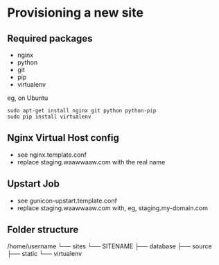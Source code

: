 Provisioning a new site
======================

## Required packages

 * nginx
 * python
 * git
 * pip
 * virtualenv

 eg, on Ubuntu

    sudo apt-get install nginx git python python-pip
    sudo pip install virtualenv

 ## Nginx Virtual Host config
 
 * see nginx.template.conf
 * replace staging.waawwaaw.com with the real name

 ## Upstart Job

 * see gunicon-upstart.template.conf
 * replace staging.waawwaaw.com with, eg, staging.my-domain.com

 ## Folder structure
 /home/username
 └── sites
     └── SITENAME
              ├── database
              ├── source
              ├── static
              └── virtualenv
